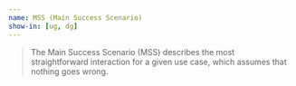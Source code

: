 ```yaml
---
name: MSS (Main Success Scenario)
show-in: [ug, dg]
---
```


> The Main Success Scenario (MSS) describes the most straightforward interaction for a given use case, which assumes that nothing goes wrong.
